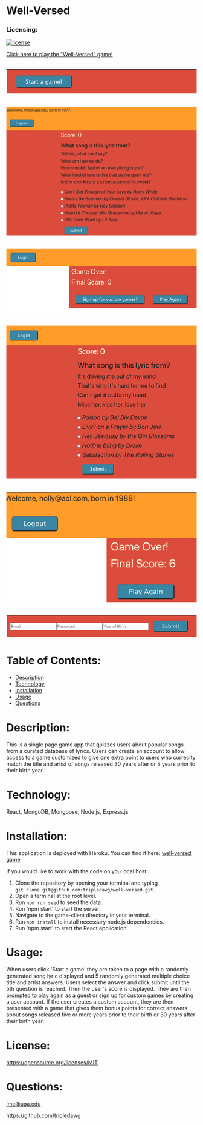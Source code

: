 # Well-Versed
### Licensing:
  [![license](https://img.shields.io/badge/license-MIT-blue)](https://shields.io)

  [Click here to play the "Well-Versed" game!](https://well-versed-game.herokuapp.com/)

  ## ![start button](wvsc4.png) 
  ## ![screenshot](scwv.png) 
  ## ![screenshot](wvsc5.png) 
  ## ![screenshot](wvsc1.png) 
  ## ![screenshot](wvsc2.png) 
  ## ![screenshot](wvsc3.png) 
 

  # Table of Contents: 
  - [Description](#description)
  - [Technology](#technology)
  - [Installation](#installation)
  - [Usage](#usage)
  - [Questions](#questions)

  # Description:
  This is a single page game app that quizzes users about popular songs from a curated database of lyrics.  Users can create an account to allow access to a game customized to give one extra point to users who correclty match the title and artist of songs released 30 years after or 5 years prior to their birth year.   
  # Technology:
  React, MongoDB, Mongoose, Node.js, Express.js
  # Installation: 
  This application is deployed with Heroku. You can find it here: [well-versed game](https://well-versed-game.herokuapp.com/)

  If you would like to work with the code on you local host: 
  1. Clone the repository by opening your terminal and typing 	
  `git clone git@github.com:tripledawg/well-versed.git`.  
  2. Open a terminal at the root level. 
  3. Run `npm run seed` to seed the data.  
  4. Run 'npm start' to start the server.   
  5. Navigate to the game-client directory in your terminal. 
  6. Run `npm install` to install necessary node.js dependencies.  
  7. Run 'npm start' to start the React application. 
  # Usage: 
  When users click 'Start a game' they are taken to a page with a randomly generated song lyric displayed and 5 randomly generated multiple choice title and artist answers. Users select the answer and click submit until the 5th question is reached.  Then the user's score is displayed.  They are then prompted to play again as a guest or sign up for custom games by creating a user account. If the user creates a custom account, they are then presented with a game that gives them bonus points for correct answers about songs released five or more years prior to their birth or 30 years after their birth year.    
  # License: 
  https://opensource.org/licenses/MIT 
  # Questions: 
  lmc@uga.edu
  
  <https://github.com/tripledawg>